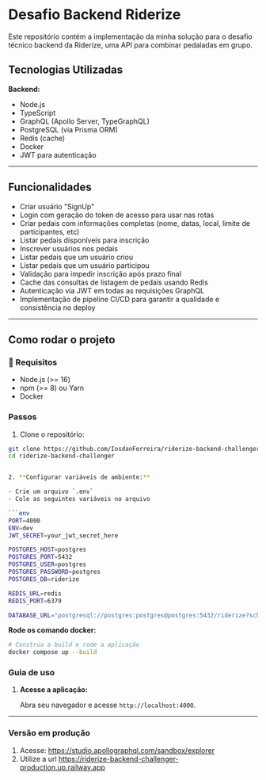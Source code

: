 # Desafio Backend Riderize

Este repositório contém a implementação da minha solução para o desafio técnico backend da Riderize, uma API para combinar pedaladas em grupo.

## Tecnologias Utilizadas

**Backend:**

- Node.js
- TypeScript
- GraphQL (Apollo Server, TypeGraphQL)
- PostgreSQL (via Prisma ORM)
- Redis (cache)
- Docker
- JWT para autenticação

---

## Funcionalidades

- Criar usuário "SignUp"
- Login com geração do token de acesso para usar nas rotas
- Criar pedais com informações completas (nome, datas, local, limite de participantes, etc)
- Listar pedais disponíveis para inscrição
- Inscrever usuários nos pedais
- Listar pedais que um usuário criou
- Listar pedais que um usuário participou
- Validação para impedir inscrição após prazo final
- Cache das consultas de listagem de pedais usando Redis
- Autenticação via JWT em todas as requisições GraphQL
- Implementação de pipeline CI/CD para garantir a qualidade e consistência no deploy

---

## Como rodar o projeto

### 🔹 Requisitos

- Node.js (>= 16)
- npm (>= 8) ou Yarn
- Docker

### Passos

1. Clone o repositório:

````bash
git clone https://github.com/IosdanFerreira/riderize-backend-challenger
cd riderize-backend-challenger


2. **Configurar variáveis de ambiente:**

- Crie um arquivo `.env`
- Cole as seguintes variáveis no arquivo

```env
PORT=4000
ENV=dev
JWT_SECRET=your_jwt_secret_here

POSTGRES_HOST=postgres
POSTGRES_PORT=5432
POSTGRES_USER=postgres
POSTGRES_PASSWORD=postgres
POSTGRES_DB=riderize

REDIS_URL=redis
REDIS_PORT=6379

DATABASE_URL="postgresql://postgres:postgres@postgres:5432/riderize?schema=public"

````

**Rode os comando docker:**

```bash
# Construa a build e rode a aplicação
docker compose up --build
```

### Guia de uso

1.  **Acesse a aplicação:**

    Abra seu navegador e acesse `http://localhost:4000`.

---

### Versão em produção

1. Acesse: https://studio.apollographql.com/sandbox/explorer
2. Utilize a url https://riderize-backend-challenger-production.up.railway.app

